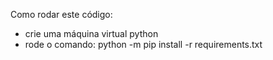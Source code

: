 Como rodar este código:
- crie uma máquina virtual python
- rode o comando: python -m pip install -r requirements.txt

